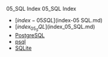 05_SQL Index
05_SQL Index

* [$index-05 SQL]($index-05 SQL.md)
* [$index_05_SQL]($index_05_SQL.md)
* [PostgreSQL](PostgreSQL.md)
* [psql](psql.md)
* [SQLite](SQLite.md)
